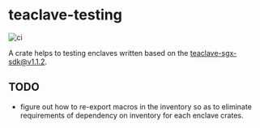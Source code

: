 # teaclave-testing 

![ci](https://github.com/sammyne/teaclave-testing/workflows/ci/badge.svg?branch=master)

A crate helps to testing enclaves written based on the teaclave-sgx-sdk@v1.1.2.

## TODO
- figure out how to re-export macros in the inventory so as to eliminate requirements of dependency on inventory for each enclave crates.

